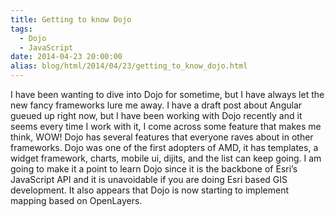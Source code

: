 ```yaml
---
title: Getting to know Dojo
tags:
  - Dojo
  - JavaScript
date: 2014-04-23 20:00:00
alias: blog/html/2014/04/23/getting_to_know_dojo.html
---
```


I have been wanting to dive into Dojo for sometime, but I have always let the
new fancy frameworks lure me away. I have a draft post about Angular gueued up
right now, but I have been working with Dojo recently and it seems every time
I work with it, I come across some feature that makes me think, WOW! Dojo has
several features that everyone raves about in other frameworks. Dojo was one of
the first adopters of AMD, it has templates, a widget framework, charts, mobile ui,
dijits, and the list can keep going.  I am going to make it a point to learn Dojo since
it is the backbone of Esri’s JavaScript API and it is unavoidable if you are doing Esri
based GIS development. It also appears that Dojo is now starting to implement mapping
based on OpenLayers.